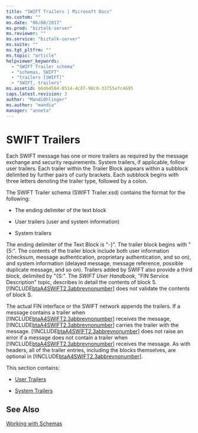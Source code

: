 ```yaml
---
title: "SWIFT Trailers | Microsoft Docs"
ms.custom: ""
ms.date: "06/08/2017"
ms.prod: "biztalk-server"
ms.reviewer: ""
ms.service: "biztalk-server"
ms.suite: ""
ms.tgt_pltfrm: ""
ms.topic: "article"
helpviewer_keywords: 
  - "SWIFT Trailer schema"
  - "schemas, SWIFT"
  - "trailers [SWIFT]"
  - "SWIFT, trailers"
ms.assetid: b6d64584-0514-4c87-98c0-33755efc4695
caps.latest.revision: 3
author: "MandiOhlinger"
ms.author: "mandia"
manager: "anneta"
---
```

# SWIFT Trailers
Each SWIFT message has one or more trailers as required by the message exchange and security requirements. System trailers, if applicable, follow user trailers. Each trailer within the Trailer Block appears within a subblock delimited by further pairs of curly brackets. Each subblock begins with three letters denoting the trailer type, followed by a colon.  
  
 The SWIFT Trailer schema (SWIFT Trailer.xsd) contains the format for the following:  
  
-   The ending delimiter of the text block  
  
-   User trailers (user and system information)  
  
-   System trailers  
  
 The ending delimiter of the Text Block is "-}". The trailer block begins with "{5:". The contents of the trailer block include both user information (checksum, message authentication, proprietary authentication, and so on), and system information (delayed message, message reference, possible duplicate message, and so on). Trailers added by SWIFT also provide a third block, delimited by "{S:". The *SWIFT User Handbook*, "FIN Service Description" topic, describes in detail the contents of block 5. [!INCLUDE[btaA4SWIFT2.3abbrevnonumber](../../includes/btaa4swift2-3abbrevnonumber-md.md)] does not validate the contents of block S.  
  
 The actual FIN interface or the SWIFT network appends the trailers. If a message contains a trailer when [!INCLUDE[btaA4SWIFT2.3abbrevnonumber](../../includes/btaa4swift2-3abbrevnonumber-md.md)] receives the message, [!INCLUDE[btaA4SWIFT2.3abbrevnonumber](../../includes/btaa4swift2-3abbrevnonumber-md.md)] carries the trailer with the message. [!INCLUDE[btaA4SWIFT2.3abbrevnonumber](../../includes/btaa4swift2-3abbrevnonumber-md.md)] does not raise an error if a message does not contain a trailer when [!INCLUDE[btaA4SWIFT2.3abbrevnonumber](../../includes/btaa4swift2-3abbrevnonumber-md.md)] receives the message. As with headers, all of the trailer entries, including the blocks themselves, are optional in [!INCLUDE[btaA4SWIFT2.3abbrevnonumber](../../includes/btaa4swift2-3abbrevnonumber-md.md)].  
  
 This section contains:  
  
-   [User Trailers](../../adapters-and-accelerators/accelerator-swift/user-trailers.md)  
  
-   [System Trailers](../../adapters-and-accelerators/accelerator-swift/system-trailers.md)  
  
## See Also  
 [Working with Schemas](../../adapters-and-accelerators/accelerator-swift/working-with-schemas.md)